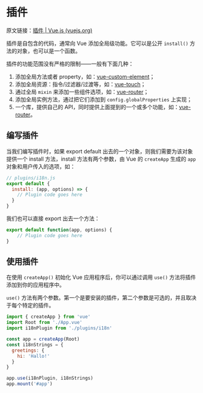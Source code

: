 # 插件

原文链接：[插件 | Vue.js (vuejs.org)](https://v3.cn.vuejs.org/guide/plugins.html#编写插件)

插件是自包含的代码，通常向 Vue 添加全局级功能。它可以是公开 `install()` 方法的对象，也可以是一个函数。

插件的功能范围没有严格的限制——一般有下面几种：

1. 添加全局方法或者 property，如：[vue-custom-element](https://github.com/karol-f/vue-custom-element)；
2. 添加全局资源：指令/过滤器/过渡等，如：[vue-touch](https://github.com/vuejs/vue-touch)；
3. 通过全局 `mixin` 来添加一些组件选项，如：[vue-router](https://github.com/vuejs/vue-router)；
4. 添加全局实例方法，通过把它们添加到 `config.globalProperties` 上实现；
5. 一个库，提供自己的 API，同时提供上面提到的一个或多个功能，如：[vue-router](https://github.com/vuejs/vue-router)。

## 编写插件

当我们编写插件时，如果 export default 出去的一个对象，则我们需要为该对象提供一个 install 方法，install 方法有两个参数，由 Vue 的 `createApp` 生成的 `app` 对象和用户传入的选项，如：

```js
// plugins/i18n.js
export default {
  install: (app, options) => {
    // Plugin code goes here
  }
}
```

我们也可以直接 export 出去一个方法：

```js
export default function(app, options) {
    // Plugin code goes here
}
```

## 使用插件

在使用 `createApp()` 初始化 Vue 应用程序后，你可以通过调用 `use()` 方法将插件添加到你的应用程序中。

`use()` 方法有两个参数。第一个是要安装的插件，第二个参数是可选的，并且取决于每个特定的插件。

```js
import { createApp } from 'vue'
import Root from './App.vue'
import i18nPlugin from './plugins/i18n'

const app = createApp(Root)
const i18nStrings = {
  greetings: {
    hi: 'Hallo!'
  }
}

app.use(i18nPlugin, i18nStrings)
app.mount('#app')
```

